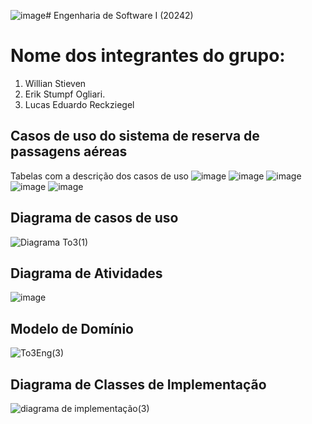 ![image](https://github.com/user-attachments/assets/200755e9-6160-4d9c-9b9b-952658e34a32)# Engenharia de Software I (20242)
# Nome dos integrantes do grupo:
1) Willian Stieven
2) Erik Stumpf Ogliari.
3) Lucas Eduardo Reckziegel

## Casos de uso do sistema de reserva de passagens aéreas
Tabelas com a descrição dos casos de uso
![image](https://github.com/user-attachments/assets/b6c46d0a-141a-48ab-b053-44d99981daa9)
![image](https://github.com/user-attachments/assets/eabed830-99ff-4229-b713-de44702de88e)
![image](https://github.com/user-attachments/assets/20fdbc29-4678-4b64-8795-d3a4124dfb73)
![image](https://github.com/user-attachments/assets/fe79051a-41c0-45d2-8cea-548a4d8dd9ee)
![image](https://github.com/user-attachments/assets/fff60cef-f9a4-4c05-8807-c7c7dc2ef328)

## Diagrama de casos de uso
![Diagrama To3(1)](https://github.com/user-attachments/assets/3caba4fd-41f7-42bf-8e81-6ae2bdc2d2b3)

## Diagrama de Atividades
![image](https://github.com/user-attachments/assets/91f1f836-3f75-4caf-a1f1-ed739b10dbd4)

## Modelo de Domínio
![To3Eng(3)](https://github.com/user-attachments/assets/31df0a7c-4b51-4f4f-a4cd-cb50dfb61b1f)

## Diagrama de Classes de Implementação
![diagrama de implementação(3)](https://github.com/user-attachments/assets/ee517dbc-3c81-4a40-bf17-da91de9a38c8)



